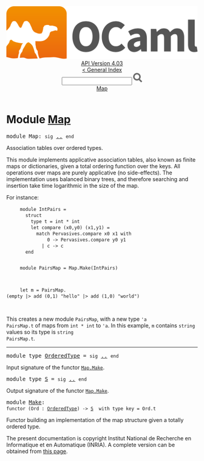 <!-- ((! set title API !)) ((! set documentation !)) ((! set api !)) ((! set nobreadcrumb !)) -->
<div class="api"><header><nav class="toc brand"><a class="brand" href="https://ocaml.org/"><img src="colour-logo-gray.svg" class="svg" alt="OCaml"></a></nav><nav class="toc"><div class="toc_version"><a href="/docs" id="version-select">API Version 4.03</a></div><a href="index.html">&lt; General Index</a><div class="api_search"><input type="text" name="apisearch" id="api_search" oninput="mySearch(false);" onkeypress="this.oninput();" onclick="this.oninput();" onpaste="this.oninput();">
<img src="search_icon.svg" alt="Search" class="svg" onclick="mySearch(false)"></div>
<div id="search_results"></div><div class="toc_title"><a href="#top">Map</a></div><ul></ul></nav></header>

<h1>Module <a href="type_Map.html">Map</a></h1>

<pre><span class="keyword">module</span> Map: <code class="code"><span class="keyword">sig</span></code> <a href="Map.html">..</a> <code class="code"><span class="keyword">end</span></code></pre><div class="info module top">
Association tables over ordered types.
<p>

   This module implements applicative association tables, also known as
   finite maps or dictionaries, given a total ordering function
   over the keys.
   All operations over maps are purely applicative (no side-effects).
   The implementation uses balanced binary trees, and therefore searching
   and insertion take time logarithmic in the size of the map.
</p><p>

   For instance:
   </p><pre class="codepre"><code class="code">&nbsp;&nbsp;&nbsp;&nbsp;&nbsp;<span class="keyword">module</span>&nbsp;<span class="constructor">IntPairs</span>&nbsp;=
&nbsp;&nbsp;&nbsp;&nbsp;&nbsp;&nbsp;&nbsp;<span class="keyword">struct</span>
&nbsp;&nbsp;&nbsp;&nbsp;&nbsp;&nbsp;&nbsp;&nbsp;&nbsp;<span class="keyword">type</span>&nbsp;t&nbsp;=&nbsp;int&nbsp;*&nbsp;int
&nbsp;&nbsp;&nbsp;&nbsp;&nbsp;&nbsp;&nbsp;&nbsp;&nbsp;<span class="keyword">let</span>&nbsp;compare&nbsp;(x0,y0)&nbsp;(x1,y1)&nbsp;=
&nbsp;&nbsp;&nbsp;&nbsp;&nbsp;&nbsp;&nbsp;&nbsp;&nbsp;&nbsp;&nbsp;<span class="keyword">match</span>&nbsp;<span class="constructor">Pervasives</span>.compare&nbsp;x0&nbsp;x1&nbsp;<span class="keyword">with</span>
&nbsp;&nbsp;&nbsp;&nbsp;&nbsp;&nbsp;&nbsp;&nbsp;&nbsp;&nbsp;&nbsp;&nbsp;&nbsp;&nbsp;&nbsp;0&nbsp;<span class="keywordsign">-&gt;</span>&nbsp;<span class="constructor">Pervasives</span>.compare&nbsp;y0&nbsp;y1
&nbsp;&nbsp;&nbsp;&nbsp;&nbsp;&nbsp;&nbsp;&nbsp;&nbsp;&nbsp;&nbsp;&nbsp;&nbsp;<span class="keywordsign">|</span>&nbsp;c&nbsp;<span class="keywordsign">-&gt;</span>&nbsp;c
&nbsp;&nbsp;&nbsp;&nbsp;&nbsp;&nbsp;&nbsp;<span class="keyword">end</span>

&nbsp;&nbsp;&nbsp;&nbsp;&nbsp;<span class="keyword">module</span>&nbsp;<span class="constructor">PairsMap</span>&nbsp;=&nbsp;<span class="constructor">Map</span>.<span class="constructor">Make</span>(<span class="constructor">IntPairs</span>)

&nbsp;&nbsp;&nbsp;&nbsp;&nbsp;<span class="keyword">let</span>&nbsp;m&nbsp;=&nbsp;<span class="constructor">PairsMap</span>.(empty&nbsp;|&gt;&nbsp;add&nbsp;(0,1)&nbsp;<span class="string">"hello"</span>&nbsp;|&gt;&nbsp;add&nbsp;(1,0)&nbsp;<span class="string">"world"</span>)
&nbsp;&nbsp;&nbsp;</code></pre>
<p>

   This creates a new module <code class="code"><span class="constructor">PairsMap</span></code>, with a new type <code class="code"><span class="keywordsign">'</span>a <span class="constructor">PairsMap</span>.t</code>
   of maps from <code class="code">int * int</code> to <code class="code"><span class="keywordsign">'</span>a</code>. In this example, <code class="code">m</code> contains <code class="code">string</code>
   values so its type is <code class="code">string <span class="constructor">PairsMap</span>.t</code>.<br>
</p></div>
<hr width="100%">

<pre><span class="keyword">module type</span> <a href="Map.OrderedType.html">OrderedType</a> = <code class="code"><span class="keyword">sig</span></code> <a href="Map.OrderedType.html">..</a> <code class="code"><span class="keyword">end</span></code></pre><div class="info">
Input signature of the functor <a href="Map.Make.html"><code class="code"><span class="constructor">Map</span>.<span class="constructor">Make</span></code></a>.
</div>

<pre><span class="keyword">module type</span> <a href="Map.S.html">S</a> = <code class="code"><span class="keyword">sig</span></code> <a href="Map.S.html">..</a> <code class="code"><span class="keyword">end</span></code></pre><div class="info">
Output signature of the functor <a href="Map.Make.html"><code class="code"><span class="constructor">Map</span>.<span class="constructor">Make</span></code></a>.
</div>

<pre><span class="keyword">module</span> <a href="Map.Make.html">Make</a>: <div class="sig_block"><code class="code"><span class="keyword">functor</span> (</code><code class="code"><span class="constructor">Ord</span></code><code class="code"> : </code><code class="type"><a href="Map.OrderedType.html">OrderedType</a></code><code class="code">) <span class="keywordsign">-&gt;</span> </code><code class="type"><a href="Map.S.html">S</a></code><code class="type">  with type key = Ord.t</code></div></pre><div class="info">
Functor building an implementation of the map structure
   given a totally ordered type.
</div>
<div class="copyright">The present documentation is copyright Institut National de Recherche en Informatique et en Automatique (INRIA). A complete version can be obtained from <a href="http://caml.inria.fr/pub/docs/manual-ocaml/">this page</a>.</div></div>